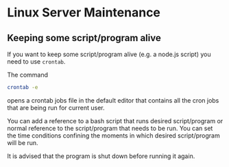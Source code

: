 # Linux Server Maintenance

## Keeping some script/program alive

If you want to keep some script/program alive (e.g. a node.js script) you need to use `crontab`.

The command
```bash
crontab -e
```
opens a crontab jobs file in the default editor that contains all the cron jobs that are being run for current user.

You can add a reference to a bash script that runs desired script/program or normal reference to the script/program that needs to be run. You can set the time conditions confining the moments in which desired script/program will be run.

It is advised that the program is shut down before running it again.
